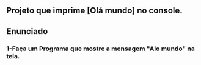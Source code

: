 ## Projeto que imprime [Olá mundo] no console.

## Enunciado

<h3> 1-Faça um Programa que mostre a mensagem "Alo mundo" na tela. </h3>
